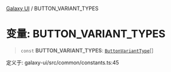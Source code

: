[Galaxy UI](../index.md) / BUTTON_VARIANT_TYPES

# 变量: BUTTON_VARIANT_TYPES

> `const` **BUTTON_VARIANT_TYPES**: [`ButtonVariantType`](../type-aliases/ButtonVariantType.md)[]

定义于: galaxy-ui/src/common/constants.ts:45
